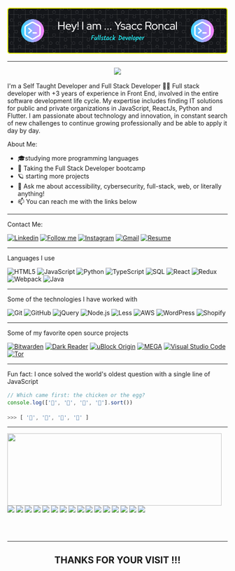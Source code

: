 ![Header](./github-header-image.png)
<hr>
<p align="center"><img src="https://i.imgur.com/A6bWGFl.gif"/></p>

<!-- https://github-readme-stats.vercel-app/api?username=ysacc


[![Header](https://github.com/ysacc/ysacc/raw/master/profile.gif)](https://www.linkedin.com/in/ysacc-roncal-6889aa173/) -->

I'm a Self Taught Developer and Full Stack Developer  🙌🏼 
Full stack developer with +3 years of experience in Front End, involved in the entire software development life cycle.
My expertise includes finding IT solutions for public and private organizations in JavaScript, ReactJs, Python and Flutter.
I am passionate about technology and innovation, in constant search of new challenges to continue growing professionally and be able to apply it day by day.

About Me:
- 🎓studying more programming languages
- :test_tube: Taking the Full Stack Developer bootcamp
- 🪐 starting more projects
- :speech_balloon: Ask me about accessibility, cybersecurity, full-stack, web, or literally anything!
- :mailbox: You can reach me with the links below

<hr>
Contact Me:

[![Linkedin](https://img.shields.io/badge/-LinkedIn-blue?style=flat&logo=Linkedin&logoColor=white)](https://www.linkedin.com/in/ysacc-roncal/)
[<img src="https://img.shields.io/github/followers/LeandraOliveiraS?label=follow&style=social" height="22" title="Follow me" />](https://github.com/ysacc) 
[![Instagram](https://img.shields.io/badge/-Instagram-c13584?style=flat&labelColor=c13584&logo=instagram&logoColor=white)](https://www.instagram.com/)
[![Gmail](https://img.shields.io/badge/-Gmail-c14438?style=flat&logo=Gmail&logoColor=white)](mailto:samironcal@gmail.com)
[![Resume](https://img.shields.io/badge/-Resume-0ce8bc?style=flat&logo=Portfolio&logoColor=white)](https://drive.google.com/file/d/1z9Ewe9R_evpD9GgFih6wGETmYMZVP2_z/view?usp=share_link)
<!-- https://developers.google.com/profile/badges/events/io/2023/attendee -->

<hr>
Languages I use

![HTML5](https://img.shields.io/badge/-HTML5-000000?style=flat&logo=html5)
![JavaScript](https://img.shields.io/badge/-JavaScript-000000?style=flat&logo=javascript)
![Python](https://img.shields.io/badge/-Python-000000?style=flat&logo=python)
![TypeScript](https://img.shields.io/badge/-TypeScript-000000?style=flat&logo=typescript)
![SQL](https://img.shields.io/badge/-SQL-000000?style=flat&logo=postgresql)
![React](https://img.shields.io/badge/-React-222222?style=flat&logo=React&logoColor=61DAFB)
![Redux](https://img.shields.io/badge/-Redux-222222?style=flat&logo=Redux&logoColor=61DAFB)
![Webpack](https://img.shields.io/badge/-Webpack-000000?style=flat&logo=Webpack)
![Java](https://img.shields.io/badge/-Java-000000?style=flat&logo=java)


<hr>
 Some of the technologies I have worked with

![Git](https://img.shields.io/badge/-Git-222222?style=flat&logo=git&logoColor=F05032)
![GitHub](https://img.shields.io/badge/-GitHub-222222?style=flat&logo=github&logoColor=181717)
![jQuery](https://img.shields.io/badge/-jQuery-222222?style=flat&logo=jQuery&logoColor=0769AD)
![Node.js](https://img.shields.io/badge/-Node.js-222222?style=flat&logo=node.js&logoColor=339933)
![Less](https://img.shields.io/badge/-Less-000000?style=flat&logo=less)
![AWS](https://img.shields.io/badge/-AWS-222222?style=flat&logo=AWS&logoColor=61DAFB)
![WordPress](https://img.shields.io/badge/-Wordpress-222222?style=flat&logo=wordpress&logoColor=0769AD)
![Shopify](https://img.shields.io/badge/-Shopify-222222?style=flat&logo=shopify&logoColor=0769AD)

<hr>
 Some of my favorite open source projects

[![Bitwarden](https://img.shields.io/badge/-Bitwarden-444444?style=flat&logo=bitwarden&logoColor=175DDC)](https://github.com/bitwarden)
[![Dark Reader](https://img.shields.io/badge/-Dark&#32;Reader-444444?style=flat&logo=Dark-Reader&logoColor=2f7485)](https://github.com/darkreader/darkreader)
[![uBlock Origin](https://img.shields.io/badge/-uBlock&#32;Origin-444444?style=flat&logo=UBlock-Origin&logoColor=800000)](https://github.com/gorhill/uBlock)
[![MEGA](https://img.shields.io/badge/-MEGA-444444?style=flat&logo=mega&logoColor=D9272E)](ttps://github.com/meganz/)
[![Visual Studio Code](https://img.shields.io/badge/-VSCode-444444?style=flat&logo=visual-studio-code&logoColor=007ACC)](https://github.com/microsoft/vscode)
[![Tor](https://img.shields.io/badge/-Tor-444444?style=flat&logo=tor&logoColor=7E4798)](https://www.torproject.org/)

<!-- <br>
<img src="https://github-readme-stats.vercel-app/api?username=ysacc&show_icons=true" />
<br> -->
<hr>
 Fun fact: I once solved the world's oldest question with a single line of JavaScript
<!-- wi*quL3fcV -->

```javascript
// Which came first: the chicken or the egg?
console.log(['🥚', '🐣', '🐥', '🐔'].sort())

>>> [ '🐔', '🐣', '🐥', '🥚' ]
```
<hr>
<p>
  <img align="left" width="490" height="165" src="https://github-readme-stats.vercel.app/api?username=ysacc&theme=vue-dark&show_icons=true&hide_border=false&line_height=20&title_color=f69673&icon_color=1b93c9&show_owner=true"/>
  <p>
    <img src="http://views.whatilearened.today/views/github/ysacc/views.svg"/>
    <a href="https://www.google.com/"><img src="https://img.shields.io/website?label=Website%20status%20%3A&url=https%3A%2F%2Fdaniels-roth-stan.fr%2F"/></a>
    <a href="https://github.com/ysacc/"><img src="https://img.shields.io/github/followers/ysacc?color=%234CC61E&label=GitHub%20Followers%20%3A"/></a>
    <a href="https://github.com/ysacc?tab=repositories"><img src="https://badges.frapsoft.com/os/v2/open-source.svg?v=103"/></a>
    <a href="https://github.com/ysacc/badges"><img src="https://img.shields.io/badge/badges-awesome-green.svg"/></a>
    <a href="mailto:samironcal@gmail.com?subject=[GitHub]%20🔥%20Prise%20de%20contact&body=Bonjour%20Stan%2C%0A%0AJe%20viens%20vers%20toi%20aujourd%27hui%20apr%C3%A8s%20avoir%20vu%20ton%20profil%20GitHub%20pour%20..."><img src="https://img.shields.io/badge/Ask%20me-anything-1abc9c.svg"/></a>
    <a href="https://twitch.tv/ysacc"><img src="https://img.shields.io/twitch/status/ysacc?label=Status%20Twitch%20%3A"/></a>
    <img src="https://img.shields.io/discord/595235640044552223?label=Discord%20Tech%20%3A"/>
    <img src="https://img.shields.io/badge/Front End-React.js-42b883"/>
    <img src="https://img.shields.io/badge/Back End-NodeJs-f55247"/>
   <img src="https://img.shields.io/badge/Cloud-GCP-a80030"/>
    <img src="https://img.shields.io/badge/Os-GO-a80030"/>
    <img src="https://img.shields.io/badge/Movil-Flutter-f55247"/>
    <img src="https://img.shields.io/badge/DB-Postgres-42b883"/>
    <img src="https://img.shields.io/badge/Cloud-AWS-a80030"/>
   <img src="https://img.shields.io/badge/Movil-ReactNative-f55247"/>
  </p>
</p><br/><br/>

<hr>
<h2 align="center">THANKS FOR YOUR VISIT !!!<h2>
<!-- ![VisitorCount](https://profile-counter.glitch.me/ysacc/count.svg) -->


<!--
**ysacc/ysacc** is a ✨ _special_ ✨ repository because its `README.md` (this file) appears on your GitHub profile.

Here are some ideas to get you started:

- 🔭 I’m currently working on ...
- 🌱 I’m currently learning ...
- 👯 I’m looking to collaborate on ...
- 🤔 I’m looking for help with ...
- 💬 Ask me about ...
- 📫 How to reach me: ...
- 😄 Pronouns: ...
- ⚡ Fun fact: ...
-->

